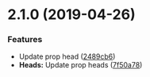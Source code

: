 # 2.1.0 (2019-04-26)


### Features

* Update prop head ([2489cb6](https://github.com/livelybone/vue-table/commit/2489cb6))
* **Heads:** Update prop heads ([7f50a78](https://github.com/livelybone/vue-table/commit/7f50a78))



